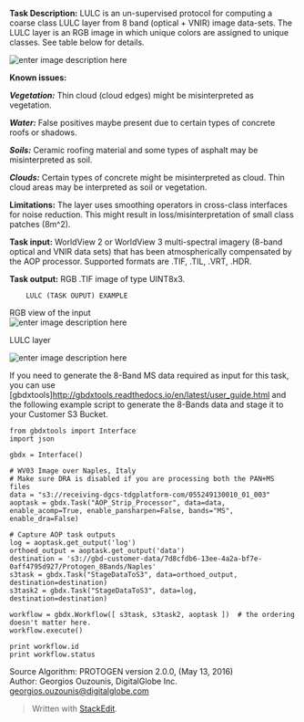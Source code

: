 

		
		
**Task Description:**		LULC is an un-supervised protocol for computing a coarse class LULC layer from 8 band (optical + VNIR) image data-sets. The LULC layer is an RGB image in which unique colors are assigned to unique classes. See table below for details.
		

![enter image description here](https://lh3.googleusercontent.com/iyUmINzySFb28juMhXs3H5Dsq5CDe8l691fO8_FuZ5ioRp4TckGuPJjmq1tuNFYjrVT8PVP0=s0 "Class_Descriptions.PNG")

		

**Known issues:**

***Vegetation:***  Thin cloud (cloud edges) might be misinterpreted as vegetation.

***Water:***  False positives maybe present due to certain types of concrete roofs or shadows.

***Soils:***  Ceramic roofing material and some types of asphalt may be misinterpreted as soil.

***Clouds:***  Certain types of concrete might be misinterpreted as cloud. Thin cloud areas may be interpreted as soil or vegetation.
		
**Limitations:**		The layer uses smoothing operators in cross-class interfaces for noise reduction. This might result in loss/misinterpretation of small class patches (8m^2).
		
**Task input:**		WorldView 2 or WorldView 3 multi-spectral imagery (8-band optical and VNIR data sets) that has been atmospherically compensated by the AOP processor.  Supported formats are .TIF, .TIL, .VRT, .HDR.  
		



**Task output:**		RGB .TIF image of type UINT8x3.
		






		LULC (TASK OUPUT) EXAMPLE
		
RGB view of the input		 
		![enter image description here](https://lh3.googleusercontent.com/-fZLrWWu5KcM/V1cNpe2DDlI/AAAAAAAAJn0/vKFTazNMTSkjW4PVhXggGj4dJXe-OBzGgCLcB/s0/Denver_rgb2_800x600.bmp "Denver_rgb2_800x600.bmp")

LULC layer		 



![enter image description here](https://lh3.googleusercontent.com/-eXo17ewGUGc/V1cM5oeHo2I/AAAAAAAAJnU/FfbcnUbEarARXvvXM9zaigQDijQlAFOJwCLcB/s0/Denver_lulc2_800x600.bmp "Denver_lulc2_800x600.bmp")

If you need to generate the 8-Band MS data required as input for this task, you can use [gbdxtools]http://gbdxtools.readthedocs.io/en/latest/user_guide.html and the following example script to generate the 8-Bands data and stage it to your Customer S3 Bucket.

	from gbdxtools import Interface
 	import json
 
 	gbdx = Interface()

 	# WV03 Image over Naples, Italy
 	# Make sure DRA is disabled if you are processing both the PAN+MS files
 	data = "s3://receiving-dgcs-tdgplatform-com/055249130010_01_003"
 	aoptask = gbdx.Task("AOP_Strip_Processor", data=data, enable_acomp=True, enable_pansharpen=False, bands="MS", enable_dra=False)

 	# Capture AOP task outputs
 	log = aoptask.get_output('log')
 	orthoed_output = aoptask.get_output('data')
 	destination = 's3://gbd-customer-data/7d8cfdb6-13ee-4a2a-bf7e-0aff4795d927/Protogen_8Bands/Naples'
 	s3task = gbdx.Task("StageDataToS3", data=orthoed_output, destination=destination)
 	s3task2 = gbdx.Task("StageDataToS3", data=log, destination=destination)

 	workflow = gbdx.Workflow([ s3task, s3task2, aoptask ])  # the ordering doesn't matter here.
 	workflow.execute()

 	print workflow.id
 	print workflow.status

Source Algorithm:		PROTOGEN version 2.0.0, (May 13, 2016)		
Author: 		Georgios Ouzounis,  DigitalGlobe Inc. 
					georgios.ouzounis@digitalglobe.com


> Written with [StackEdit](https://stackedit.io/).
